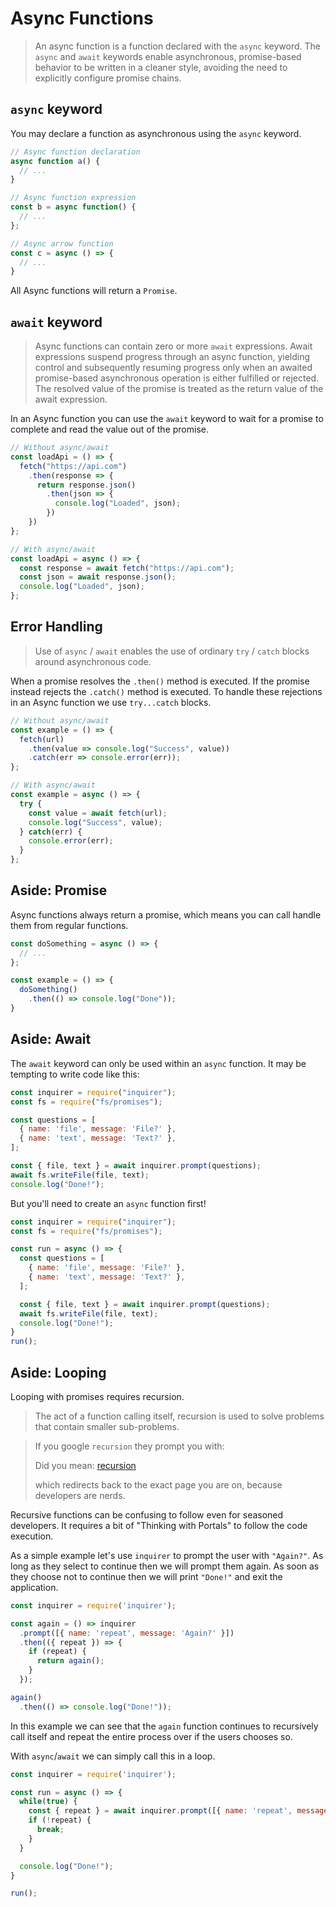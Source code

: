 # Async Functions

> An async function is a function declared with the `async` keyword. The `async` and `await` keywords enable asynchronous, promise-based behavior to be written in a cleaner style, avoiding the need to explicitly configure promise chains.

## `async` keyword
You may declare a function as asynchronous using the `async` keyword.
```js
// Async function declaration
async function a() {
  // ...
}

// Async function expression
const b = async function() {
  // ...
};

// Async arrow function
const c = async () => {
  // ...
}
```

All Async functions will return a `Promise`.

## `await` keyword
> Async functions can contain zero or more `await` expressions. Await expressions suspend progress through an async function, yielding control and subsequently resuming progress only when an awaited promise-based asynchronous operation is either fulfilled or rejected. The resolved value of the promise is treated as the return value of the await expression.

In an Async function you can use the `await` keyword to wait for a promise to complete and read the value out of the promise.

```js
// Without async/await
const loadApi = () => {
  fetch("https://api.com")
    .then(response => {
      return response.json()
        .then(json => {
          console.log("Loaded", json);
        })
    })
};
```
```js
// With async/await
const loadApi = async () => {
  const response = await fetch("https://api.com");
  const json = await response.json();
  console.log("Loaded", json);
};
```

## Error Handling
> Use of `async` / `await` enables the use of ordinary `try` / `catch` blocks around asynchronous code.

When a promise resolves the `.then()` method is executed.  If the promise instead rejects the `.catch()` method is executed.  To handle these rejections in an Async function we use `try...catch` blocks.

```js
// Without async/await
const example = () => {
  fetch(url)
    .then(value => console.log("Success", value))
    .catch(err => console.error(err));
};
```

```js
// With async/await
const example = async () => {
  try {
    const value = await fetch(url);
    console.log("Success", value);
  } catch(err) {
    console.error(err);
  }
};
```

## Aside: Promise
Async functions always return a promise, which means you can call handle them from regular functions.

```js
const doSomething = async () => {
  // ...
};

const example = () => {
  doSomething()
    .then(() => console.log("Done"));
}
```

## Aside: Await
The `await` keyword can only be used within an `async` function.  It may be tempting to write code like this:
```js
const inquirer = require("inquirer");
const fs = require("fs/promises");

const questions = [
  { name: 'file', message: 'File?' },
  { name: 'text', message: 'Text?' },
];

const { file, text } = await inquirer.prompt(questions);
await fs.writeFile(file, text);
console.log("Done!");
```

But you'll need to create an `async` function first!

```js
const inquirer = require("inquirer");
const fs = require("fs/promises");

const run = async () => {
  const questions = [
    { name: 'file', message: 'File?' },
    { name: 'text', message: 'Text?' },
  ];

  const { file, text } = await inquirer.prompt(questions);
  await fs.writeFile(file, text);
  console.log("Done!");
}
run();
```

## Aside: Looping
Looping with promises requires recursion.

> The act of a function calling itself, recursion is used to solve problems that contain smaller sub-problems.

> If you google `recursion` they prompt you with:
>
> Did you mean: [recursion](https://google.com/search?q=recursion)
>
> which redirects back to the exact page you are on, because developers are nerds.

Recursive functions can be confusing to follow even for seasoned developers. It requires a bit of "Thinking with Portals" to follow the code execution.

As a simple example let's use `inquirer` to prompt the user with `"Again?"`.  As long as they select to continue then we will prompt them again.  As soon as they choose not to continue then we will print `"Done!"` and exit the application.

```js
const inquirer = require('inquirer');

const again = () => inquirer
  .prompt([{ name: 'repeat', message: 'Again?' }])
  .then(({ repeat }) => {
    if (repeat) {
      return again();
    }
  });

again()
  .then(() => console.log("Done!"));
```

In this example we can see that the `again` function continues to recursively call itself and repeat the entire process over if the users chooses so.

With `async`/`await` we can simply call this in a loop.

```js
const inquirer = require('inquirer');

const run = async () => {
  while(true) {
    const { repeat } = await inquirer.prompt([{ name: 'repeat', message: 'Again?' }]);
    if (!repeat) {
      break;
    }
  }

  console.log("Done!");
}

run();
```